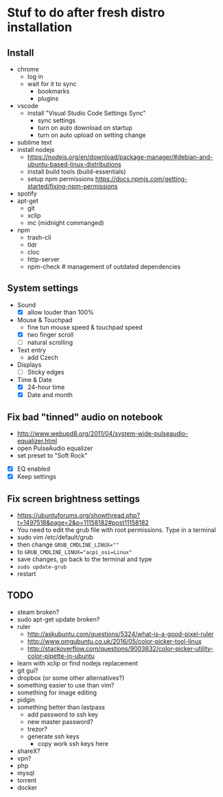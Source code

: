 # Stuf to do after fresh distro installation

## Install

- chrome
    - log in
    - wait for it to sync
        - bookmarks
        - plugins
- vscode
    - install "Visual Studio Code Settings Sync"
        - sync settings
        - turn on auto download on startup
        - turn on auto upload on setting change
- sublime text
- install nodejs
    - https://nodejs.org/en/download/package-manager/#debian-and-ubuntu-based-linux-distributions
    - install build tools (build-essentials)
    - setup npm permissions https://docs.npmjs.com/getting-started/fixing-npm-permissions
- spotify
- apt-get
    - git
    - xclip
    - mc (midnight commanged)
- npm
    - trash-cli
    - tldr
    - cloc
    - http-server
    - npm-check # management of outdated dependencies

## System settings

- Sound
    - [x] allow louder than 100%
- Mouse & Touchpad
    - fine tun mouse speed & touchpad speed
    - [x] two finger scroll
    - [ ] natural scrolling
- Text entry
    - add Czech
- Displays
    - [ ] Sticky edges
- Time & Date
    - [x] 24-hour time
    - [x] Date and month

## Fix bad "tinned" audio on notebook

- http://www.webupd8.org/2011/04/system-wide-pulseaudio-equalizer.html
- open PulseAudio equalizer
- set preset to "Soft Rock"
- [x] EQ enabled
- [x] Keep settings

## Fix screen brightness settings

- https://ubuntuforums.org/showthread.php?t=1497518&page=2&p=11158182#post11158182
- You need to edit the grub file with root permissions. Type in a terminal
- sudo vim /etc/default/grub
- then change `GRUB_CMDLINE_LINUX=""`
- to `GRUB_CMDLINE_LINUX="acpi_osi=Linux"`
- save changes, go back to the terminal and type
- `sudo update-grub`
- restart

## TODO

- steam broken?
- sudo apt-get update broken?
- ruler
    - http://askubuntu.com/questions/5324/what-is-a-good-pixel-ruler
    - http://www.omgubuntu.co.uk/2016/05/color-picker-tool-linux
    - http://stackoverflow.com/questions/9003632/color-picker-utility-color-pipette-in-ubuntu
- learn with xclip or find nodejs replacement
- git gui?
- dropbox (or some other alternatives?)
- something easier to use than vim?
- something for image editing
- pidgin
- something better than lastpass
    - add password to ssh key
    - new master password?
    - trezor?
    - generate ssh keys
        - copy work ssh keys here
- shareX?
- vpn?
- php
- mysql
- torrent
- docker
